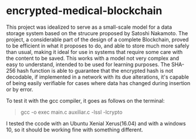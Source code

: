 # encrypted-medical-blockchain
This project was idealized to serve as a small-scale model for a data storage system based on the strucure proposed by Satoshi Nakamoto. The project, a considerable part of the design of a complete Blockchain, proved to be efficient in what it proposes to do, and able to store much more safely than usual, making it ideal for use in systems that require some care with the content to be saved. This works with a model not very complex and easy to understand, intended to be used for learning purposes. The SHA-256 hash function is able to guarantee that the encrypted hash is not decodable, if implemented in a network with its due alterations, it's capable of being easily verifiable for cases where data has changed during insertion or by error. 

To test it with the gcc compiler, it goes as follows on the terminal:

>gcc -o exec main.c auxiliar.c -lssl -lcrypto

I tested the ccode with an Ubuntu Xenial Xerus(16.04) and with a windows 10, so it should be working fine with something different.
